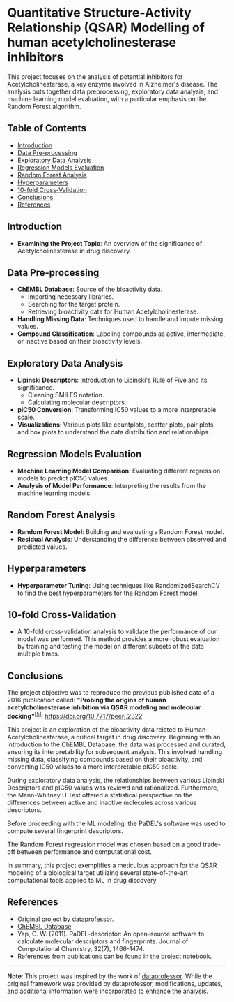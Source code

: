# Quantitative Structure-Activity Relationship (QSAR) Modelling of human acetylcholinesterase inhibitors

This project focuses on the analysis of potential inhibitors for Acetylcholinesterase, a key enzyme involved in Alzheimer's disease. The analysis puts together data preprocessing, exploratory data analysis, and machine learning model evaluation, with a particular emphasis on the Random Forest algorithm.

## Table of Contents

- [Introduction](#introduction)
- [Data Pre-processing](#data-pre-processing)
- [Exploratory Data Analysis](#exploratory-data-analysis)
- [Regression Models Evaluation](#regression-models-evaluation)
- [Random Forest Analysis](#random-forest-analysis)
- [Hyperparameters](#hyperparameters)
- [10-fold Cross-Validation](#10-fold-cross-validation)
- [Conclusions](#conclusions)
- [References](#references)

## Introduction

- **Examining the Project Topic**: An overview of the significance of Acetylcholinesterase in drug discovery.

## Data Pre-processing

- **ChEMBL Database**: Source of the bioactivity data.
  - Importing necessary libraries.
  - Searching for the target protein.
  - Retrieving bioactivity data for Human Acetylcholinesterase.
- **Handling Missing Data**: Techniques used to handle and impute missing values.
- **Compound Classification**: Labeling compounds as active, intermediate, or inactive based on their bioactivity levels.

## Exploratory Data Analysis

- **Lipinski Descriptors**: Introduction to Lipinski's Rule of Five and its significance.
  - Cleaning SMILES notation.
  - Calculating molecular descriptors.
- **pIC50 Conversion**: Transforming IC50 values to a more interpretable scale.
- **Visualizations**: Various plots like countplots, scatter plots, pair plots, and box plots to understand the data distribution and relationships.

## Regression Models Evaluation

- **Machine Learning Model Comparison**: Evaluating different regression models to predict pIC50 values.
- **Analysis of Model Performance**: Interpreting the results from the machine learning models.

## Random Forest Analysis

- **Random Forest Model**: Building and evaluating a Random Forest model.
- **Residual Analysis**: Understanding the difference between observed and predicted values.

## Hyperparameters

- **Hyperparameter Tuning**: Using techniques like RandomizedSearchCV to find the best hyperparameters for the Random Forest model.

## 10-fold Cross-Validation

- A 10-fold cross-validation analysis to validate the performance of our model was performed. This method provides a more robust evaluation by training and testing the model on different subsets of the data multiple times.

## Conclusions

The project objective was to reproduce the previous published data of a 2016 publication called: **"Probing the origins of human acetylcholinesterase inhibition via QSAR modeling and molecular docking"**<sup><a href="#ref5">[5]</a></sup>: https://doi.org/10.7717/peerj.2322

This project is an exploration of the bioactivity data related to Human Acetylcholinesterase, a critical target in drug discovery. Beginning with an introduction to the ChEMBL Database, the data was processed and curated, ensuring its interpretability for subsequent analysis. This involved handling missing data, classifying compounds based on their bioactivity, and converting IC50 values to a more interpretable pIC50 scale.

During exploratory data analysis, the relationships between various Lipinski Descriptors and pIC50 values was reviewd and rationalized. Furthermore, the Mann-Whitney U Test offered a statistical perspective on the differences between active and inactive molecules across various descriptors.

Before proceeding with the ML modeling, the PaDEL's software was used to compute several fingerprint descriptors.

The Random Forest regression model was chosen based on a good trade-off between performance and computational cost.

In summary, this project exemplifies a meticulous approach for the QSAR modeling of a biological target utilizing several state-of-the-art computational tools applied to ML in drug discovery.

## References

- Original project by [dataprofessor](https://github.com/dataprofessor).
- [ChEMBL Database](https://www.ebi.ac.uk/chembl/)
- Yap, C. W. (2011). PaDEL-descriptor: An open-source software to calculate molecular descriptors and fingerprints. Journal of Computational Chemistry, 32(7), 1466-1474.
- References from publications can be found in the project notebook.

---

**Note**: This project was inspired by the work of [dataprofessor](https://github.com/dataprofessor). While the original framework was provided by dataprofessor, modifications, updates, and additional information were incorporated to enhance the analysis.


